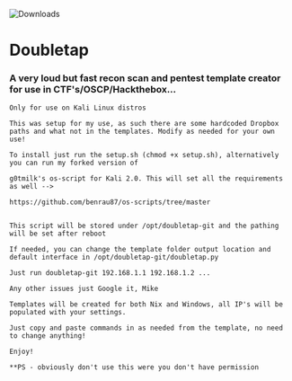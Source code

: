 ![Downloads](https://img.shields.io/github/downloads/benrau87/doubletap/total.svg "Downloads")

# Doubletap
### A very loud but fast recon scan and pentest template creator for use in CTF's/OSCP/Hackthebox...

```
Only for use on Kali Linux distros

This was setup for my use, as such there are some hardcoded Dropbox paths and what not in the templates. Modify as needed for your own use!

To install just run the setup.sh (chmod +x setup.sh), alternatively you can run my forked version of 

g0tmilk's os-script for Kali 2.0. This will set all the requirements as well -->

https://github.com/benrau87/os-scripts/tree/master


This script will be stored under /opt/doubletap-git and the pathing will be set after reboot

If needed, you can change the template folder output location and default interface in /opt/doubletap-git/doubletap.py

Just run doubletap-git 192.168.1.1 192.168.1.2 ... 

Any other issues just Google it, Mike

Templates will be created for both Nix and Windows, all IP's will be populated with your settings.

Just copy and paste commands in as needed from the template, no need to change anything!

Enjoy!

**PS - obviously don't use this were you don't have permission
```

